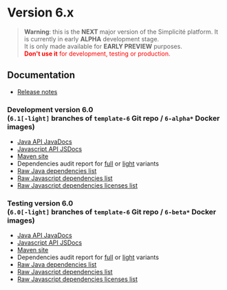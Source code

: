 Version 6.x
===========

> **Warning**: this is the **NEXT** major version of the Simplicité platform.
> It is currently in early **ALPHA** development stage.
> <br/>It is only made available for **EARLY PREVIEW** purposes.
> <br/><span style="color: red;">**Don't use it** for development, testing or production.</span>

Documentation
-------------

- [Release notes](./releasenote/)

### **Development** version 6.0 <br/>(`6.1[-light]` branches of `template-6` Git repo / `6-alpha*` Docker images)

- <a href="https://platform.simplicite.io/6.1/javadoc/" target="_blank">Java API JavaDocs</a>
- <a href="https://platform.simplicite.io/6.1/jsdoc/" target="_blank">Javascript API JSDocs</a>
- <a href="https://platform.simplicite.io/6.1/site/" target="_blank">Maven site</a>
- Dependencies audit report for <a href="https://platform.simplicite.io/6.1/dependency-check-report.html" target="_blank">full</a>
  or <a href="https://platform.simplicite.io/6.1/dependency-check-report-light.html" target="_blank">light</a> variants
- <a href="https://platform.simplicite.io/6.1/java-dependencies.html" target="_blank">Raw Java dependencies list</a>
- <a href="https://platform.simplicite.io/6.1/js-dependencies.html" target="_blank">Raw Javascript dependencies list</a>
- <a href="https://platform.simplicite.io/6.1/js-licenses.html" target="_blank">Raw Javascript dependencies licenses list</a>

### **Testing** version 6.0 <br/>(`6.0[-light]` branches of `template-6` Git repo / `6-beta*` Docker images)

- <a href="https://platform.simplicite.io/6.0/javadoc/" target="_blank">Java API JavaDocs</a>
- <a href="https://platform.simplicite.io/6.0/jsdoc/" target="_blank">Javascript API JSDocs</a>
- <a href="https://platform.simplicite.io/6.0/site/" target="_blank">Maven site</a>
- Dependencies audit report for <a href="https://platform.simplicite.io/6.0/dependency-check-report.html" target="_blank">full</a>
  or <a href="https://platform.simplicite.io/6.0/dependency-check-report-light.html" target="_blank">light</a> variants
- <a href="https://platform.simplicite.io/6.0/java-dependencies.html" target="_blank">Raw Java dependencies list</a>
- <a href="https://platform.simplicite.io/6.0/js-dependencies.html" target="_blank">Raw Javascript dependencies list</a>
- <a href="https://platform.simplicite.io/6.0/js-licenses.html" target="_blank">Raw Javascript dependencies licenses list</a>

